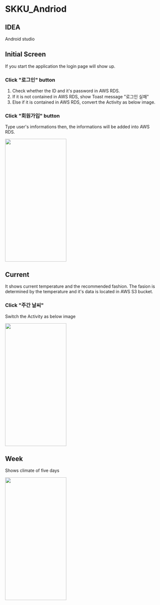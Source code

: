 # SKKU_Andriod

## IDEA
Android studio

## Initial Screen
If you start the application the login page will show up.

### Click "로그인" button 
1. Check whether the ID and it's password in AWS RDS.
2. If it is not contained in AWS RDS, show Toast message "로그인 실패"
3. Else if it is contained in AWS RDS, convert the Activity as below image.

### Click "회원가입" button
Type user's imformations then, the informations will be added into AWS RDS.

<img src= "https://user-images.githubusercontent.com/92200502/173092669-9f7e601d-ec27-4009-8836-574db8e52f66.jpg" width="200" height="400"/>

## Current
It shows current temperature and the recommended fashion. The fasion is determined by the temperature and it's data is located in AWS S3 bucket.

### Click "주간 날씨"
Switch the Activity as below image

<img src= "https://user-images.githubusercontent.com/92200502/173094167-1206bad0-c7cd-494c-90a0-3e3fb1bf5904.jpg" width="200" height="400"/>

## Week
Shows climate of five days

<img src= "https://user-images.githubusercontent.com/92200502/173092682-744e8603-7ddb-4040-b6d6-e673d6c00aa0.jpg" width="200" height="400"/>
